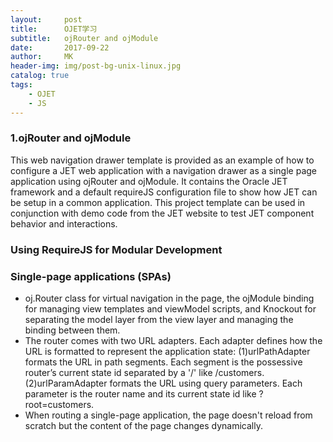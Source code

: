 ```yaml
---
layout:     post
title:      OJET学习
subtitle:   ojRouter and ojModule
date:       2017-09-22
author:     MK
header-img: img/post-bg-unix-linux.jpg
catalog: true
tags:
    - OJET
    - JS
---
```

### 1.ojRouter and ojModule
  This web navigation drawer template is provided as an example of how to configure
  a JET web application with a navigation drawer as a single page application
  using ojRouter and ojModule.  It contains the Oracle JET framework and a default
  requireJS configuration file to show how JET can be setup in a common application.
  This project template can be used in conjunction with demo code from the JET
  website to test JET component behavior and interactions.

### Using RequireJS for Modular Development
### Single-page applications (SPAs) 
 - oj.Router class for virtual navigation in the page, the ojModule binding for 
managing view templates and viewModel scripts, and Knockout for separating the 
model layer from the view layer and managing the binding between them.
 - The router comes with two URL adapters. Each adapter defines how the URL is formatted to represent the application state:
(1)urlPathAdapter formats the URL in path segments. Each segment is the possessive router’s current state id separated by a '/' like /customers.
(2)urlParamAdapter formats the URL using query parameters. Each parameter is the router name and its current state id like ?root=customers.
 - When routing a single-page application, the page doesn't reload from scratch but the content of the page changes dynamically.

